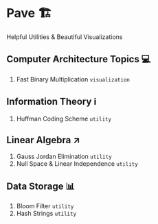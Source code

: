 # Pave :building_construction:
Helpful Utilities & Beautiful Visualizations

## Computer Architecture Topics :computer:
1. Fast Binary Multiplication `visualization`

## Information Theory :information_source:
1. Huffman Coding Scheme `utility`

## Linear Algebra :arrow_upper_right:
1. Gauss Jordan Elimination `utility`
2. Null Space & Linear Independence `utility`

## Data Storage 📊
1. Bloom Filter `utility`
2. Hash Strings `utility`
